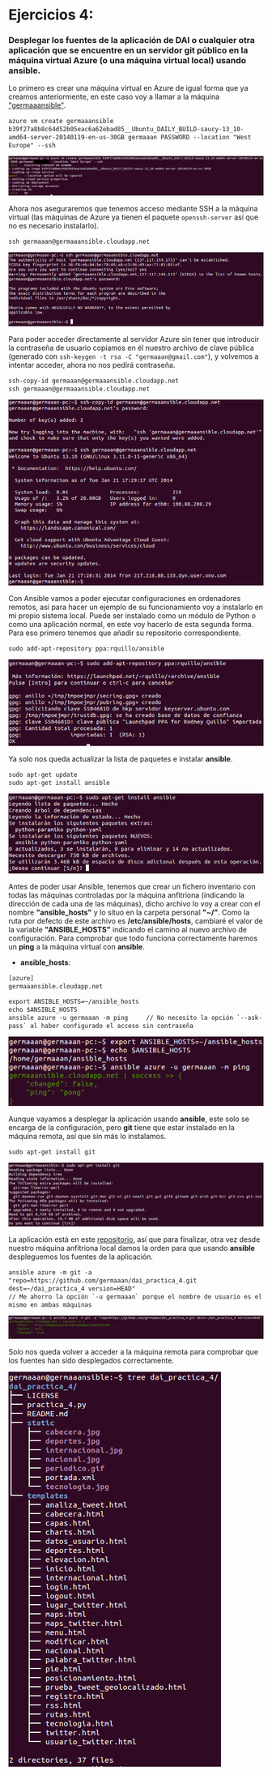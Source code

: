 # Ejercicios 4:
### Desplegar los fuentes de la aplicación de DAI o cualquier otra aplicación que se encuentre en un servidor git público en la máquina virtual Azure (o una máquina virtual local) usando ansible.

Lo primero es crear una máquina virtual en Azure de igual forma que ya creamos anteriormente, en este caso voy a llamar a la máquina ["germaaansible"](http://germaaansible.cloudapp.net/).

```
azure vm create germaaansible b39f27a8b8c64d52b05eac6a62ebad85__Ubuntu_DAILY_BUILD-saucy-13_10-amd64-server-20140119-en-us-30GB germaaan PASSWORD --location "West Europe" --ssh
```

![eje04_img01](imagenes/eje04_img01.png)

Ahora nos aseguraremos que tenemos acceso mediante SSH a la máquina virtual (las máquinas de Azure ya tienen el paquete `openssh-server` así que no es necesario instalarlo).

```
ssh germaaan@germaaansible.cloudapp.net
```

![eje04_img02](imagenes/eje04_img02.png)

Para poder acceder directamente al servidor Azure sin tener que introducir la contraseña de usuario copiamos en él nuestro archivo de clave pública (generado con `ssh-keygen -t rsa -C "germaaan@gmail.com"`), y volvemos a intentar acceder, ahora no nos pedirá contraseña.

```
ssh-copy-id germaaan@germaaansible.cloudapp.net
ssh germaaan@germaaansible.cloudapp.net
```

![eje04_img03](imagenes/eje04_img03.png)

Con Ansible vamos a poder ejecutar configuraciones en ordenadores remotos, así para hacer un ejemplo de su funcionamiento voy a instalarlo en mi propio sistema local. Puede ser instalado como un módulo de Python o como una aplicación normal, en este voy hacerlo de esta segunda forma. Para eso primero tenemos que añadir su repositorio correspondiente.

```
sudo add-apt-repository ppa:rquillo/ansible
```

![eje04_img04](imagenes/eje04_img04.png)

Ya solo nos queda actualizar la lista de paquetes e instalar **ansible**.

```
sudo apt-get update
sudo apt-get install ansible
```

![eje04_img05](imagenes/eje04_img05.png)

Antes de poder usar Ansible, tenemos que crear un fichero inventario con todas las máquinas controladas por la máquina anfitriona (indicando la dirección de cada una de las máquinas), dicho archivo lo voy a crear con el nombre **"ansible_hosts"** y lo situo en la carpeta personal **"~/"**. Como la ruta por defecto de este archivo es **/etc/ansible/hosts**, cambiaré el valor de la variable **"ANSIBLE_HOSTS"** indicando el camino al nuevo archivo de configuración. Para comprobar que todo funciona correctamente haremos un **ping** a la máquina virtual con **ansible**.

* **ansible_hosts**:

```
[azure]
germaaansible.cloudapp.net
```

```
export ANSIBLE_HOSTS=~/ansible_hosts
echo $ANSIBLE_HOSTS
ansible azure -u germaaan -m ping     // No necesito la opción `--ask-pass` al haber configurado el acceso sin contraseña
```

![eje04_img06](imagenes/eje04_img06.png)

Aunque vayamos a desplegar la aplicación usando **ansible**, este solo se encarga de la configuración, pero **git** tiene que estar instalado en la máquina remota, así que sin más lo instalamos.

```
sudo apt-get install git
```

![eje04_img07](imagenes/eje04_img07.png)

La aplicación está en este [repositorio](https://github.com/germaaan/dai_practica_4), así que para finalizar, otra vez desde nuestro máquina anfitriona local damos la orden para que usando **ansible** despleguemos los fuentes de la aplicación.

```
ansible azure -m git -a "repo=https://github.com/germaaan/dai_practica_4.git dest=~/dai_practica_4 version=HEAD"
// Me ahorro la opción `-u germaaan` porque el nombre de usuario es el mismo en ambas máquinas
```

![eje04_img08](imagenes/eje04_img08.png)

Solo nos queda volver a acceder a la máquina remota para comprobar que los fuentes han sido desplegados correctamente.

![eje04_img09](imagenes/eje04_img09.png)
